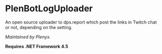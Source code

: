 # PlenBotLogUploader
An open source uploader to dps.report which post the links in Twitch chat or not, depending on the setting.

*Maintained by Plenyx.*

**Requires .NET Framework 4.5**
